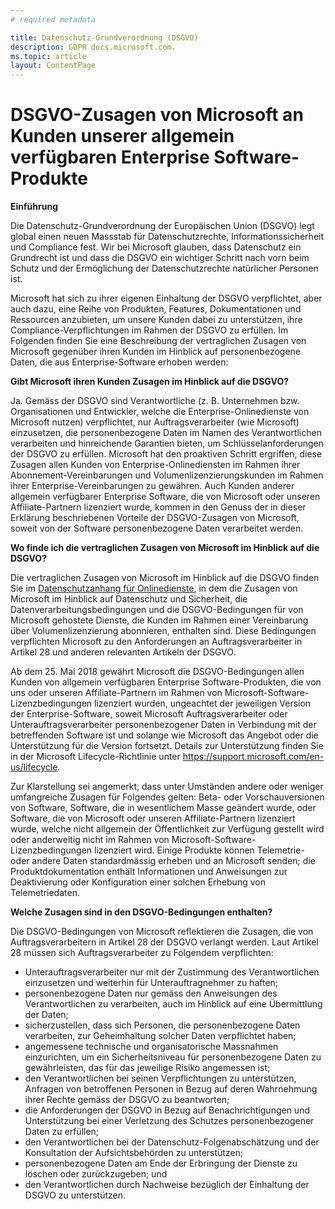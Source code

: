 ```yaml
---
# required metadata

title: Datenschutz-Grundverordnung (DSGVO)
description: GDPR docs.microsoft.com.
ms.topic: article
layout: ContentPage
---
```


# DSGVO-Zusagen von Microsoft an Kunden unserer allgemein verfügbaren Enterprise Software-Produkte

**Einführung**

Die Datenschutz-Grundverordnung der Europäischen Union (DSGVO) legt global einen neuen Massstab für Datenschutzrechte, Informationssicherheit und Compliance fest. Wir bei Microsoft glauben, dass Datenschutz ein Grundrecht ist und dass die DSGVO ein wichtiger Schritt nach vorn beim Schutz und der Ermöglichung der Datenschutzrechte natürlicher Personen ist.     

Microsoft hat sich zu ihrer eigenen Einhaltung der DSGVO verpflichtet, aber auch dazu, eine Reihe von Produkten, Features, Dokumentationen und Ressourcen anzubieten, um unsere Kunden dabei zu unterstützen, ihre Compliance-Verpflichtungen im Rahmen der DSGVO zu erfüllen. Im Folgenden finden Sie eine Beschreibung der vertraglichen Zusagen von Microsoft gegenüber ihren Kunden im Hinblick auf personenbezogene Daten, die aus Enterprise-Software erhoben werden:

**Gibt Microsoft ihren Kunden Zusagen im Hinblick auf die DSGVO?**

Ja. Gemäss der DSGVO sind Verantwortliche (z. B. Unternehmen bzw. Organisationen und Entwickler, welche die Enterprise-Onlinedienste von Microsoft nutzen) verpflichtet, nur Auftragsverarbeiter (wie Microsoft) einzusetzen, die personenbezogene Daten im Namen des Verantwortlichen verarbeiten und hinreichende Garantien bieten, um Schlüsselanforderungen der DSGVO zu erfüllen. Microsoft hat den proaktiven Schritt ergriffen, diese Zusagen allen Kunden von Enterprise-Onlinediensten im Rahmen ihrer Abonnement-Vereinbarungen und Volumenlizenzierungskunden im Rahmen ihrer Enterprise-Vereinbarungen zu gewähren. Auch Kunden anderer allgemein verfügbarer Enterprise Software, die von Microsoft oder unseren Affiliate-Partnern lizenziert wurde, kommen in den Genuss der in dieser Erklärung beschriebenen Vorteile der DSGVO-Zusagen von Microsoft, soweit von der Software personenbezogene Daten verarbeitet werden.

**Wo finde ich die vertraglichen Zusagen von Microsoft im Hinblick auf die DSGVO?**

Die vertraglichen Zusagen von Microsoft im Hinblick auf die DSGVO finden Sie im [Datenschutzanhang für Onlinedienste](https://www.microsoftvolumelicensing.com/DocumentSearch.aspx?Mode=2&Keyword=DPA), in dem die Zusagen von Microsoft im Hinblick auf Datenschutz und Sicherheit, die Datenverarbeitungsbedingungen und die DSGVO-Bedingungen für von Microsoft gehostete Dienste, die Kunden im Rahmen einer Vereinbarung über Volumenlizenzierung abonnieren, enthalten sind. Diese Bedingungen verpflichten Microsoft zu den Anforderungen an Auftragsverarbeiter in Artikel 28 und anderen relevanten Artikeln der DSGVO. 

Ab dem 25. Mai 2018 gewährt Microsoft die DSGVO-Bedingungen allen Kunden von allgemein verfügbaren Enterprise Software-Produkten, die von uns oder unseren Affiliate-Partnern im Rahmen von Microsoft-Software-Lizenzbedingungen lizenziert wurden, ungeachtet der jeweiligen Version der Enterprise-Software, soweit Microsoft Auftragsverarbeiter oder Unterauftragsverarbeiter personenbezogener Daten in Verbindung mit der betreffenden Software ist und solange wie Microsoft das Angebot oder die Unterstützung für die Version fortsetzt. Details zur Unterstützung finden Sie in der Microsoft Lifecycle-Richtlinie unter https://support.microsoft.com/en-us/lifecycle.

Zur Klarstellung sei angemerkt, dass unter Umständen andere oder weniger umfangreiche Zusagen für Folgendes gelten: Beta- oder Vorschauversionen von Software, Software, die in wesentlichem Masse geändert wurde, oder Software, die von Microsoft oder unseren Affiliate-Partnern lizenziert wurde, welche nicht allgemein der Öffentlichkeit zur Verfügung gestellt wird oder anderweitig nicht im Rahmen von Microsoft-Software-Lizenzbedingungen lizenziert wird. Einige Produkte können Telemetrie- oder andere Daten standardmässig erheben und an Microsoft senden; die Produktdokumentation enthält Informationen und Anweisungen zur Deaktivierung oder Konfiguration einer solchen Erhebung von Telemetriedaten.

**Welche Zusagen sind in den DSGVO-Bedingungen enthalten?**

Die DSGVO-Bedingungen von Microsoft reflektieren die Zusagen, die von Auftragsverarbeitern in Artikel 28 der DSGVO verlangt werden.  Laut Artikel 28 müssen sich Auftragsverarbeiter zu Folgendem verpflichten:

-	Unterauftragsverarbeiter nur mit der Zustimmung des Verantwortlichen einzusetzen und weiterhin für Unterauftragnehmer zu haften;
-	personenbezogene Daten nur gemäss den Anweisungen des Verantwortlichen zu verarbeiten, auch im Hinblick auf eine Übermittlung der Daten;
-	sicherzustellen, dass sich Personen, die personenbezogene Daten verarbeiten, zur Geheimhaltung solcher Daten verpflichtet haben;
-	angemessene technische und organisatorische Massnahmen einzurichten, um ein Sicherheitsniveau für personenbezogene Daten zu gewährleisten, das für das jeweilige Risiko angemessen ist;
-	den Verantwortlichen bei seinen Verpflichtungen zu unterstützen, Anfragen von betroffenen Personen in Bezug auf deren Wahrnehmung ihrer Rechte gemäss der DSGVO zu beantworten;
-	die Anforderungen der DSGVO in Bezug auf Benachrichtigungen und Unterstützung bei einer Verletzung des Schutzes personenbezogener Daten zu erfüllen;
-	den Verantwortlichen bei der Datenschutz-Folgenabschätzung und der Konsultation der Aufsichtsbehörden zu unterstützen; 
-	personenbezogene Daten am Ende der Erbringung der Dienste zu löschen oder zurückzugeben; und
-	den Verantwortlichen durch Nachweise bezüglich der Einhaltung der DSGVO zu unterstützen.
